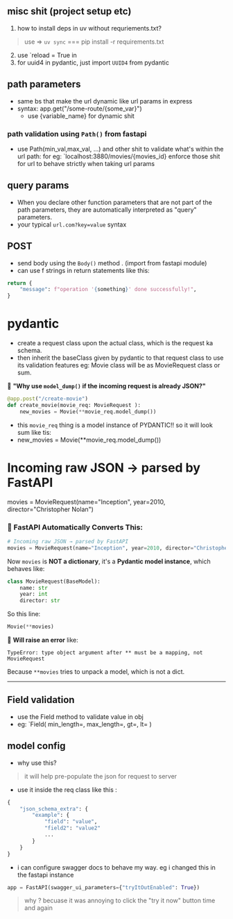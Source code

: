 
## misc shit (project setup etc)
1. how to install deps in uv without requriements.txt?
> use => `uv sync` === pip install -r requirements.txt 
2. use `reload = True in 
3. for uuid4 in pydantic, just import `UUID4` from pydantic

## path parameters
- same bs that make the url dynamic like url params in express 
- syntax: app.get("/some-route/{some_var}")
    - use {variable_name} for dynamic shit
### path validation using `Path()` from fastapi
- use Path(min_val,max_val, ...) and other shit to validate what's within the url path: 
for eg: `localhost:3880/movies/{movies_id}
enforce those shit for url to behave strictly when taking url params
## query params
- When you declare other function parameters that are not part of the path parameters, they are automatically interpreted as "query" parameters.
- your typical `url.com?key=value` syntax

## POST
- send body using the `Body()` method . (import from fastapi module) 
- can use f strings in return statements like this: 

```python
return {
    "message": f"operation '{something}' done successfully!",
}
``` 

# pydantic
- create a request class upon the actual class, which is the request ka schema.
- then inherit the baseClass given by pydantic to that request class to use its validation features 
eg: Movie class will be as MovieRequest class or sum. 

🤔 **"Why use `model_dump()` if the incoming request is already JSON?"**
```python
@app.post("/create-movie")
def create_movie(movie_req: MovieRequest ):
    new_movies = Movie(**movie_req.model_dump()) 
```
- this `movie_req` thing is a model instance of PYDANTIC!! so it will look sum like tis: 
- new_movies = Movie(**movie_req.model_dump()) 
# Incoming raw JSON → parsed by FastAPI
movies = MovieRequest(name="Inception", year=2010, director="Christopher Nolan")

### 🧠 FastAPI Automatically Converts This:

```python
# Incoming raw JSON → parsed by FastAPI
movies = MovieRequest(name="Inception", year=2010, director="Christopher Nolan")
```

Now `movies` is **NOT a dictionary**, it's a **Pydantic model instance**, which behaves like:

```python
class MovieRequest(BaseModel):
    name: str
    year: int
    director: str
```

So this line:

```python
Movie(**movies)
```

🔴 **Will raise an error** like:

```
TypeError: type object argument after ** must be a mapping, not MovieRequest
```

Because `**movies` tries to unpack a model, which is not a dict.

---

## Field validation
- use the Field method to validate value in obj 
- eg: `Field(
            min_length=, 
            max_length=,
            gt=, 
            lt=
        )

## model config
- why use this? 
> it will help pre-populate the json for request to server
- use it inside the req class like this : 
```python
{
    "json_schema_extra": {
        "example": {
            "field": "value",
            "field2": "value2"
            ...
        }
    }
}
```

 - i can configure swagger docs to behave my way. eg i changed this in the fastapi instance
```python
app = FastAPI(swagger_ui_parameters={"tryItOutEnabled": True})
```
> why ? becuase it was annoying to click the "try it now" button time and again